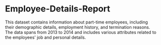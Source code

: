 # Employee-Details-Report
This dataset contains information about part-time employees, including their demographic details, employment history, and termination reasons. The data spans from 2013 to 2014 and includes various attributes related to the employees' job and personal details.
